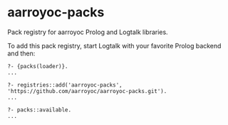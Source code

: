 # aarroyoc-packs
Pack registry for aarroyoc Prolog and Logtalk libraries.

To add this pack registry, start Logtalk with your favorite Prolog backend and then:

```text
?- {packs(loader)}.
...

?- registries::add('aarroyoc-packs', 'https://github.com/aarroyoc/aarroyoc-packs.git').
...

?- packs::available.
...
```